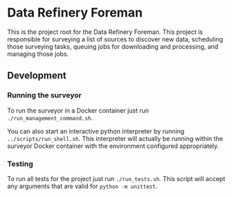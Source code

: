 # Data Refinery Foreman

This is the project root for the Data Refinery Foreman. This project is
responsible for surveying a list of sources to discover new data,
scheduling those surveying tasks, queuing jobs for downloading and processing,
and managing those jobs.

## Development

### Running the surveyor

To run the surveyor in a Docker container just run `./run_management_command.sh`.

You can also start an interactive python interpreter by running `../scripts/run_shell.sh`.
This interpreter will actually be running within the surveyor Docker container
with the environment configured appropriately.

### Testing

To run all tests for the project just run `./run_tests.sh`. This script will
accept any arguments that are valid for `python -m unittest`.
